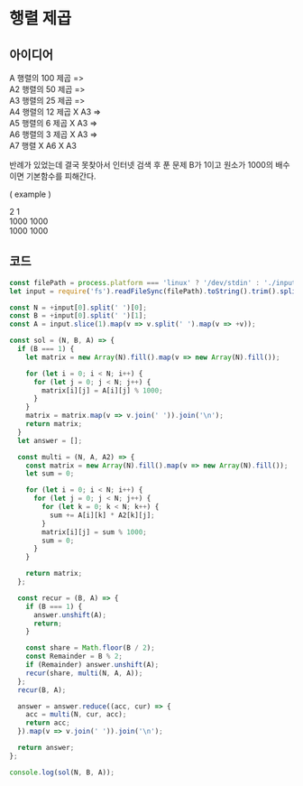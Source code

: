 # 행렬 제곱

## 아이디어

A 행렬의 100 제곱 => <br />
A2 행렬의 50 제곱 => <br />
A3 행렬의 25 제곱 => <br />
A4 행렬의 12 제곱 X A3 => <br />
A5 행렬의 6 제곱 X A3 => <br />
A6 행렬의 3 제곱 X A3 => <br />
A7 행렬 X A6 X A3 <br />

반례가 있었는데 결국 못찾아서 인터넷 검색 후 푼 문제
B가 1이고 원소가 1000의 배수이면 기본함수를 피해간다.

( example )

2 1 <br />
1000 1000 <br />
1000 1000 <br />

## 코드

```js
const filePath = process.platform === 'linux' ? '/dev/stdin' : './input.txt';
let input = require('fs').readFileSync(filePath).toString().trim().split('\n');

const N = +input[0].split(' ')[0];
const B = +input[0].split(' ')[1];
const A = input.slice(1).map(v => v.split(' ').map(v => +v));

const sol = (N, B, A) => {
  if (B === 1) {
    let matrix = new Array(N).fill().map(v => new Array(N).fill());

    for (let i = 0; i < N; i++) {
      for (let j = 0; j < N; j++) {
        matrix[i][j] = A[i][j] % 1000;
      }
    }
    matrix = matrix.map(v => v.join(' ')).join('\n');
    return matrix;
  }
  let answer = [];

  const multi = (N, A, A2) => {
    const matrix = new Array(N).fill().map(v => new Array(N).fill());
    let sum = 0;

    for (let i = 0; i < N; i++) {
      for (let j = 0; j < N; j++) {
        for (let k = 0; k < N; k++) {
          sum += A[i][k] * A2[k][j];
        }
        matrix[i][j] = sum % 1000;
        sum = 0;
      }
    }

    return matrix;
  };

  const recur = (B, A) => {
    if (B === 1) {
      answer.unshift(A);
      return;
    }

    const share = Math.floor(B / 2);
    const Remainder = B % 2;
    if (Remainder) answer.unshift(A);
    recur(share, multi(N, A, A));
  };
  recur(B, A);

  answer = answer.reduce((acc, cur) => {
    acc = multi(N, cur, acc);
    return acc;
  }).map(v => v.join(' ')).join('\n');

  return answer;
};

console.log(sol(N, B, A));

```
